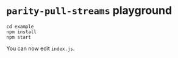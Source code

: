 # `parity-pull-streams` playground

```shell
cd example
npm install
npm start
```

You can now edit `index.js`.
